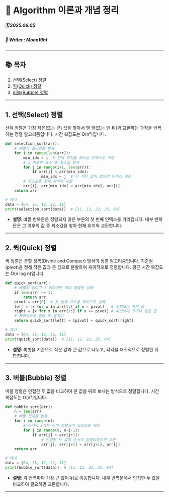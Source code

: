 # 🧮 Algorithm 이론과 개념 정리  

##### 🗓️ 2025.06.05  
##### 📝 Writer : Moon19ht  

---

## 📚 목차

1. [선택(Select) 정렬](#1-선택select-정렬)
2. [퀵(Quick) 정렬](#2-퀵quick-정렬)
3. [버블(Bubble) 정렬](#3-버블bubble-정렬)

---

## 1. 선택(Select) 정렬

선택 정렬은 가장 작은(또는 큰) 값을 찾아서 맨 앞(또는 맨 뒤)과 교환하는 과정을 반복하는 정렬 알고리즘입니다. 시간 복잡도는 O(n²)입니다.

```python
def selection_sort(arr):
    # 배열의 길이만큼 반복
    for i in range(len(arr)):
        min_idx = i  # 현재 위치를 최소값 인덱스로 가정
        # i 이후의 요소 중 최소값 탐색
        for j in range(i+1, len(arr)):
            if arr[j] < arr[min_idx]:
                min_idx = j  # 더 작은 값이 있으면 인덱스 갱신
        # 최소값을 현재 위치와 교환
        arr[i], arr[min_idx] = arr[min_idx], arr[i]
    return arr

# 예시
data = [64, 25, 12, 22, 11]
print(selection_sort(data))  # [11, 12, 22, 25, 64]
```
- **설명**: 바깥 반복문은 정렬되지 않은 부분의 첫 번째 인덱스를 가리킵니다. 내부 반복문은 그 이후의 값 중 최소값을 찾아 현재 위치와 교환합니다.

---

## 2. 퀵(Quick) 정렬

퀵 정렬은 분할 정복(Divide and Conquer) 방식의 정렬 알고리즘입니다. 기준점(pivot)을 정해 작은 값과 큰 값으로 분할하여 재귀적으로 정렬합니다. 평균 시간 복잡도는 O(n log n)입니다.

```python
def quick_sort(arr):
    # 배열의 길이가 1 이하이면 이미 정렬된 상태
    if len(arr) <= 1:
        return arr
    pivot = arr[0]  # 첫 번째 요소를 피벗으로 선택
    left = [x for x in arr[1:] if x < pivot]   # 피벗보다 작은 값
    right = [x for x in arr[1:] if x >= pivot] # 피벗보다 크거나 같은 값
    # 재귀적으로 정렬 후 합치기
    return quick_sort(left) + [pivot] + quick_sort(right)

# 예시
data = [64, 25, 12, 22, 11]
print(quick_sort(data))  # [11, 12, 22, 25, 64]
```
- **설명**: 피벗을 기준으로 작은 값과 큰 값으로 나누고, 각각을 재귀적으로 정렬한 뒤 합칩니다.

---

## 3. 버블(Bubble) 정렬

버블 정렬은 인접한 두 값을 비교하여 큰 값을 뒤로 보내는 방식으로 정렬합니다. 시간 복잡도는 O(n²)입니다.

```python
def bubble_sort(arr):
    n = len(arr)
    # 배열 전체를 반복
    for i in range(n):
        # 마지막 i개는 이미 정렬되어 있으므로 제외
        for j in range(0, n-i-1):
            if arr[j] > arr[j+1]:
                # 인접한 두 값이 순서가 잘못되었으면 교환
                arr[j], arr[j+1] = arr[j+1], arr[j]
    return arr

# 예시
data = [64, 25, 12, 22, 11]
print(bubble_sort(data))  # [11, 12, 22, 25, 64]
```
- **설명**: 각 반복마다 가장 큰 값이 뒤로 이동합니다. 내부 반복문에서 인접한 두 값을 비교하여 필요하면 교환합니다.

---
